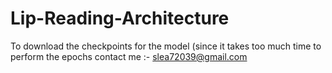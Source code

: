 # Lip-Reading-Architecture

To download the checkpoints for the model (since it takes too much time to perform the epochs contact me :- slea72039@gmail.com
